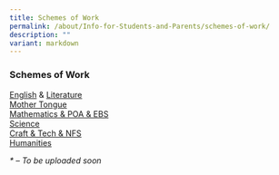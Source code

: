 ```yaml
---
title: Schemes of Work
permalink: /about/Info-for-Students-and-Parents/schemes-of-work/
description: ""
variant: markdown
---
```

### **Schemes of Work**

[English](https://drive.google.com/drive/folders/12dhIXTbRSFc8aRzEVuAXnX4Xb3Lc2edj?usp=sharing) & [Literature](https://drive.google.com/drive/folders/1GWPPSOGpTc78U2Tfw7dioI2JhBs0DBe5?usp=sharing)  
[Mother Tongue](https://drive.google.com/drive/folders/1_jsxPhz0jGHtOyMcnomQJ36BmsAi1L3l?usp=drive_link)  
[Mathematics & POA & EBS](https://drive.google.com/drive/folders/1jl69VEMDfH9i4C-DMGMzvtb_51OYo3Nx?usp=sharing)  
[Science](https://drive.google.com/drive/folders/1zPPL0Yn3cGSK8vFrBewPWml6aXR-r7cB?usp=sharing)  
[Craft & Tech & NFS](https://drive.google.com/drive/folders/1GbYHn-NTdDmr24gkJSbtwr-hxRb3G27H?usp=drive_link)  
[Humanities](https://drive.google.com/drive/folders/15JvlNGkf66Lsy_n2QPH551xnznekAuJn?usp=drive_link)  


_\* – To be uploaded soon_